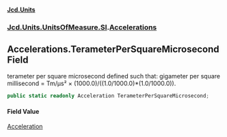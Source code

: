 #### [Jcd.Units](index.md 'index')

### [Jcd.Units.UnitsOfMeasure.SI](Jcd.Units.UnitsOfMeasure.SI.md 'Jcd.Units.UnitsOfMeasure.SI').[Accelerations](Accelerations.md 'Jcd.Units.UnitsOfMeasure.SI.Accelerations')

## Accelerations.TerameterPerSquareMicrosecond Field

terameter per square microsecond defined such that: gigameter per square millisecond = Tm/μs² ×
(1000.0)/((1.0/1000.0)*(1.0/1000.0)).

```csharp
public static readonly Acceleration TerameterPerSquareMicrosecond;
```

#### Field Value

[Acceleration](Acceleration.md 'Jcd.Units.UnitTypes.Acceleration')